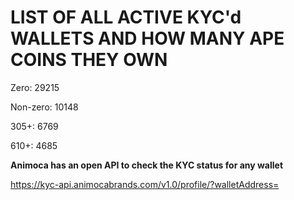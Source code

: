 # LIST OF ALL ACTIVE KYC'd WALLETS AND HOW MANY APE COINS THEY OWN

Zero: 29215

Non-zero: 10148

305+: 6769

610+: 4685

**Animoca has an open API to check the KYC status for any wallet**

https://kyc-api.animocabrands.com/v1.0/profile/?walletAddress=